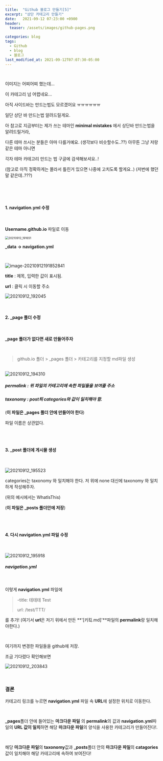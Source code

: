 ```yaml
---
title:  "Github 블로그 만들기[5]"
excerpt: "상단 카테고리 만들기"
date:   2021-09-12 07:23:00 +0900
header:
  teaser: /assets/images/github-pages.png

categories: blog
tags:
  - Github
  - blog
  - 블로그
last_modified_at: 2021-09-12T07:07:30-05:00
---
```


<br/>

이미지는 어찌어찌 했는데...

이 카테고리 넘 어렵네요... 

아직 사이드바는 만드는법도 모르겠어요 ㅠㅠㅠㅠㅠㅠ

일단 상단 바 만드는법 알려드릴게요.

아 참고로 지금부터는 제가 쓰는 테마인 **minimal mistakes** 에서 상단바 만드는법을 알려드릴거라, 

다른 테마 쓰시는 분들은 아마 다를거예요. (생각보다 비슷할수도..??) 아무튼 그냥 저랑 같은 테마 아니면

각자 테마 카테고리 만드는 법 구글에 검색해보셔요..!

(참고로 아직 정확하게는 몰라서 틀린거 있으면 나중에 고치도록 할게요..) (저번에 했던 말 같은데..???)

<br/>

<br/>

<br/>

#### 1. navigation.yml 수정

<br/>

**Username.github.io** 파일로 이동

<img src="https://raw.githubusercontent.com/ShinDongHun1/image_repo/main/img/20210912_191651.png" alt="20210912_191651" style="zoom: 67%;" />

**_data -> navigation.yml**

<br/>



![image-20210912191852841](https://raw.githubusercontent.com/ShinDongHun1/image_repo/main/img/image-20210912191852841.png)



**title** : 제목, 입력한 값이 표시됨.

**url** : 클릭 시 이동할 주소

![20210912_192045](https://raw.githubusercontent.com/ShinDongHun1/image_repo/main/img/20210912_192045.png)



<br/>

#### 2. _page 폴더 수정

<br/>

**_page 폴더가 없다면 새로 만들어주자**

<br/>

>  github.io 폴더 > _pages 폴더 > 카테고리를 지정할 md파일 생성

<br/>

<img src="https://raw.githubusercontent.com/ShinDongHun1/image_repo/main/img/20210912_194310.png" alt="20210912_194310"  />

##### permalink : 위 파일의 카테고리에 속한 파일들을 보여줄 주소

##### taxonomy : post틔 categories와 값이 일치해야 함.

(**이 파일은 _pages 폴더 안에 만들어야 한다**)

파일 이름은 상관없다.

<br/>

<br/>



#### 3. _post 폴더에 게시물 생성

<br/>

![20210912_195523](https://raw.githubusercontent.com/ShinDongHun1/image_repo/main/img/20210912_195523.png)

categories는  taxonomy 와 일치해야 한다. 저 위에 none 대신에 taxonomy 와 일치하게 작성해주자.

(위의 예시에서는 WhatIsThis)

(**이 파일은 _posts 폴더안에 저장**)

<br/>

<br/>

#### 4. 다시 navigation.yml 파일 수정

<br/>

![20210912_195918](https://raw.githubusercontent.com/ShinDongHun1/image_repo/main/img/20210912_195918.png)

#####  navigation.yml

<br/>

이렇게 **navigation.yml** 파일에 

> -title: 테테테 Test
>
> url:  /test/TTT/

를 추가! (여기서 **url**은 저기 위에서 만든 **'[키킼.md]'**파일의 **permalink**랑 일치해야한다.)

<br/>

여기까지 변경한 파일들을 github에 저장.

조금 기다렸다 확인해보면

![20210912_203843](https://raw.githubusercontent.com/ShinDongHun1/image_repo/main/img/20210912_203843.png)





<br/>

### 결론

카테고리 링크를 누르면 **navigation.yml** 파일 속 **URL**에 설정한 위치로 이동한다.

<br/>

**_pages**폴더 안에 들어있는 **마크다운 파일** 의 **permalink**의 값과 **navigation.yml**파일의 **URL 값이 일치**하면 해당 **마크다운 파일**의 양식을 사용한 카테고리가 만들어진다!.

<br/>

해당 **마크다운 파일**의 **taxonomy**값과   **_posts**폴더 안의 **마크다운 파일**의 **catagories**값이 일치해야 해당 카테고리에 속하여 보여진다!

<br/>

#### 
